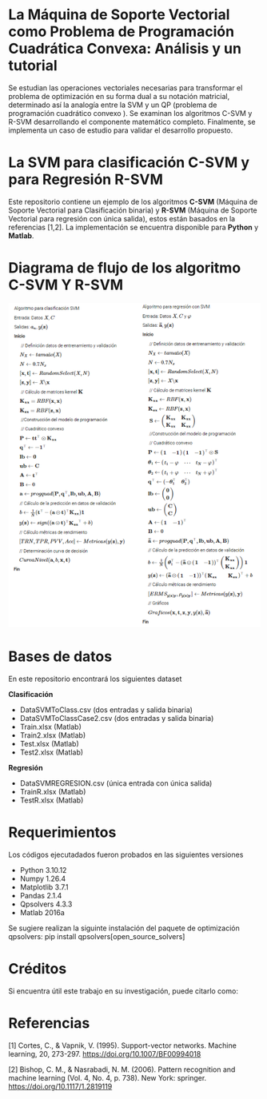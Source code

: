 # La Máquina de Soporte Vectorial como Problema de Programación Cuadrática Convexa: Análisis y un tutorial

Se estudian las operaciones vectoriales necesarias para transformar el problema de optimización en su forma dual a su notación matricial, 
determinado así la analogía entre la SVM y un QP (problema de programación cuadrático convexo ). Se examinan los algoritmos C-SVM y R-SVM desarrollando el componente matemático completo. 
Finalmente, se implementa un caso de estudio para validar el desarrollo propuesto.

# La SVM para clasificación C-SVM y para Regresión R-SVM

Este repositorio contiene un ejemplo de los algoritmos **C-SVM** (Máquina de Soporte Vectorial para Clasificación binaria) 
y **R-SVM** (Máquina de Soporte Vectorial para regresión con única salida), estos están basados en la referencias [1,2]. 
La implementación se encuentra disponible para **Python** y **Matlab**.

# Diagrama de flujo de los algoritmo C-SVM Y R-SVM

![Descripción de la imagen](https://github.com/ChenaoB/Tutorial_SVM_Clasificacion_Regresion/blob/main/Algoritmos_SVM.png)

# Bases de datos

En este repositorio encontrará los siguientes dataset

**Clasificación**

- DataSVMToClass.csv (dos entradas y salida binaria)
- DataSVMToClassCase2.csv (dos entradas y salida binaria)
- Train.xlsx (Matlab)
- Train2.xlsx (Matlab)
- Test.xlsx (Matlab)
- Test2.xlsx (Matlab)

**Regresión**

- DataSVMREGRESION.csv (única entrada con única salida)
- TrainR.xlsx (Matlab)
- TestR.xlsx (Matlab)


# Requerimientos

Los códigos ejecutadados fueron probados en las siguientes versiones

- Python 3.10.12
- Numpy 1.26.4
- Matplotlib 3.7.1
- Pandas 2.1.4
- Qpsolvers 4.3.3
- Matlab 2016a

Se sugiere realizan la siguinte instalación del paquete de optimización qpsolvers: pip install qpsolvers[open_source_solvers]

# Créditos

Si encuentra útil este trabajo en su investigación, puede citarlo como:


# Referencias

[1] Cortes, C., & Vapnik, V. (1995). Support-vector networks. Machine learning, 20, 273-297. https://doi.org/10.1007/BF00994018

[2] Bishop, C. M., & Nasrabadi, N. M. (2006). Pattern recognition and machine learning (Vol. 4, No. 4, p. 738). New York: springer.  https://doi.org/10.1117/1.2819119

